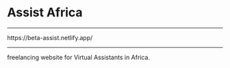 # Assist Africa

<hr />
https://beta-assist.netlify.app/

<hr />

freelancing website for Virtual Assistants in Africa.